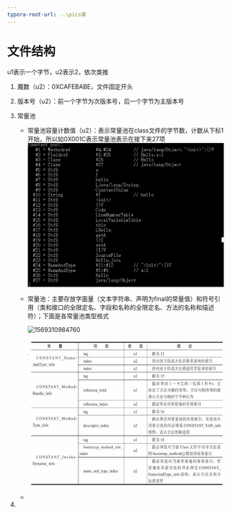 ```yaml
---
typora-root-url: ..\pics类
---
```


# 文件结构

u1表示一个字节，u2表示2，依次类推

1. 魔数（u2）：0XCAFEBABE，文件固定开头

2. 版本号（u2）：前一个字节为次版本号，后一个字节为主版本号

3. 常量池

   - 常量池容量计数值（u2）：表示常量池在class文件的字节数，计数从下标1开始，所以如0X001C表示常量池表示在接下来27项![1569310339452](/../JVM/pic/1569310339452.png)

   - 常量池：主要存放字面量（文本字符串、声明为final的常量值）和符号引用（类和接口的全限定名、字段和名称的全限定名、方法的名称和描述符）；下面是各常量池类型格式



     ![1569310984760](/C:/Users/heyu/AppData/Roaming/Typora/typora-user-images/1569310984760.png)

     ![1569311030997](/../JVM/pic/1569311030997.png)

   - 

4. 